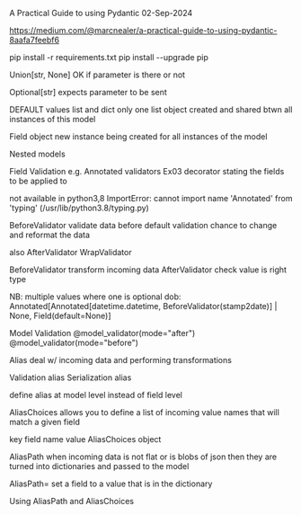 A Practical Guide to using Pydantic
02-Sep-2024

https://medium.com/@marcnealer/a-practical-guide-to-using-pydantic-8aafa7feebf6


pip install -r requirements.txt
pip install --upgrade pip


Union[str, None]
OK if parameter is there or not

Optional[str]
expects parameter to be sent


DEFAULT values
list and dict
only one list object created and shared btwn all instances of this model

Field object
new instance being created for all instances of the model


Nested models


Field Validation
e.g.
Annotated validators
Ex03
decorator stating the fields to be applied to

not available in python3,8
ImportError: cannot import name 'Annotated' from 'typing' (/usr/lib/python3.8/typing.py)


BeforeValidator
validate data before default validation
chance to change and reformat the data 

also
AfterValidator
WrapValidator


BeforeValidator     transform incoming data
AfterValidator      check value is right type


NB: multiple values where one is optional
dob: Annotated[Annotated[datetime.datetime, BeforeValidator(stamp2date)] | None, Field(default=None)]


Model Validation
@model_validator(mode="after")
@model_validator(mode="before")

Alias
deal w/ incoming data and performing transformations

Validation alias
Serialization alias

define alias at model level instead of field level


AliasChoices
allows you to define a list of incoming value names
that will match a given field

key     field name
value   AliasChoices object


AliasPath
when incoming data is not flat or is blobs of json then
they are turned into dictionaries and passed to the model

AliasPath=
set a field to a value that is in the dictionary


Using AliasPath and AliasChoices